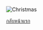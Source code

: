 #
![Christmas](pic/Christmascard.png)

[กลับหน้าแรก](https://github.com/teamgamer11/teamgamer11.github.io)
